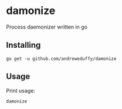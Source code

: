 # damonize

Process daemonizer written in go

Installing
----------

```
go get -u github.com/andreweduffy/damonize
```

Usage
-----

Print usage:

```
damonize
```
